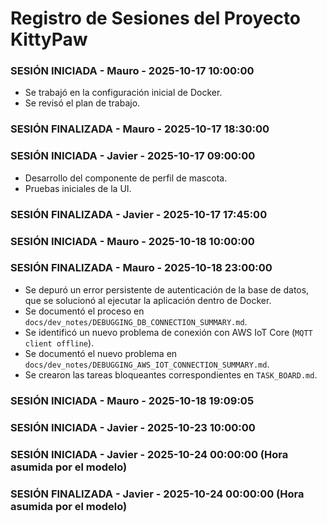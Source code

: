 # Registro de Sesiones del Proyecto KittyPaw

### SESIÓN INICIADA - Mauro - 2025-10-17 10:00:00
- Se trabajó en la configuración inicial de Docker.
- Se revisó el plan de trabajo.

### SESIÓN FINALIZADA - Mauro - 2025-10-17 18:30:00

### SESIÓN INICIADA - Javier - 2025-10-17 09:00:00
- Desarrollo del componente de perfil de mascota.
- Pruebas iniciales de la UI.

### SESIÓN FINALIZADA - Javier - 2025-10-17 17:45:00

### SESIÓN INICIADA - Mauro - 2025-10-18 10:00:00

### SESIÓN FINALIZADA - Mauro - 2025-10-18 23:00:00
- Se depuró un error persistente de autenticación de la base de datos, que se solucionó al ejecutar la aplicación dentro de Docker.
- Se documentó el proceso en `docs/dev_notes/DEBUGGING_DB_CONNECTION_SUMMARY.md`.
- Se identificó un nuevo problema de conexión con AWS IoT Core (`MQTT client offline`).
- Se documentó el nuevo problema en `docs/dev_notes/DEBUGGING_AWS_IOT_CONNECTION_SUMMARY.md`.
- Se crearon las tareas bloqueantes correspondientes en `TASK_BOARD.md`.

### SESIÓN INICIADA - Mauro - 2025-10-18 19:09:05
### SESIÓN INICIADA - Javier - 2025-10-23 10:00:00
### SESIÓN INICIADA - Javier - 2025-10-24 00:00:00 (Hora asumida por el modelo)
### SESIÓN FINALIZADA - Javier - 2025-10-24 00:00:00 (Hora asumida por el modelo)